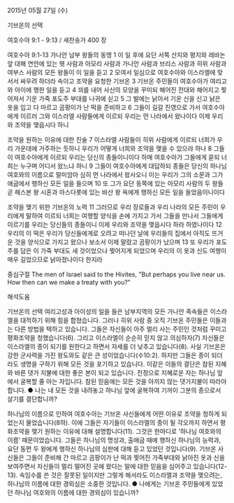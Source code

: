 2015년 05월 27일 (수)

기브온의 선택



여호수아 9:1 - 9:13 / 새찬송가 400 장


여호수아 9:1-13 
가나안 남부 왕들의 동맹
1 이 일 후에 요단 서쪽 산지와 평지와 레바논 앞 대해 연안에 있는 헷 사람과 아모리 사람과 가나안 사람과 브리스 사람과 히위 사람과 여부스 사람의 모든 왕들이 이 일을 듣고 
2 모여서 일심으로 여호수아와 이스라엘에 맞서서 싸우려 하더라
속이고 조약을 요청한 기브온 
3 기브온 주민들이 여호수아가 여리고와 아이에 행한 일을 듣고 4 꾀를 내어 사신의 모양을 꾸미되 해어진 전대와 해어지고 찢어져서 기운 가죽 포도주 부대를 나귀에 싣고 5 그 발에는 낡아서 기운 신을 신고 낡은 옷을 입고 다 마르고 곰팡이가 난 떡을 준비하고 6 그들이 길갈 진영으로 가서 여호수아에게 이르러 그와 이스라엘 사람들에게 이르되 우리는 먼 나라에서 왔나이다 이제 우리와 조약을 맺읍시다 하니 

조약을 원하는 이유에 대한 진술
7 이스라엘 사람들이 히위 사람에게 이르되 너희가 우리 가운데에 거주하는 듯하니 우리가 어떻게 너희와 조약을 맺을 수 있으랴 하나 8 그들이 여호수아에게 이르되 우리는 당신의 종들이니이다 하매 여호수아가 그들에게 묻되 너희는 누구며 어디서 왔느냐 하니 9 그들이 여호수아에게 대답하되 종들은 당신의 하나님 여호와의 이름으로 말미암아 심히 먼 나라에서 왔사오니 이는 우리가 그의 소문과 그가 애굽에서 행하신 모든 일을 들으며 10 또 그가 요단 동쪽에 있는 아모리 사람의 두 왕들 곧 헤스본 왕 시혼과 아스다롯에 있는 바산 왕 옥에게 행하신 모든 일을 들었음이니이다 

조약을 맺기 위한 기브온의 노력
11 그러므로 우리 장로들과 우리 나라의 모든 주민이 우리에게 말하여 이르되 너희는 여행할 양식을 손에 가지고 가서 그들을 만나서 그들에게 이르기를 우리는 당신들의 종들이니 이제 우리와 조약을 맺읍시다 하라 하였나이다 12 우리의 이 떡은 우리가 당신들에게로 오려고 떠나던 날에 우리들의 집에서 아직도 뜨거운 것을 양식으로 가지고 왔으나 보소서 이제 말랐고 곰팡이가 났으며 13 또 우리가 포도주를 담은 이 가죽 부대도 새 것이었으나 찢어지게 되었으며 우리의 이 옷과 신도 여행이 매우 길었으므로 낡아졌나이다 한지라 

중심구절 The men of Israel said to the Hivites, "But perhaps you live near us. How then can we make a treaty with you?"

해석도움





기브온의 선택 
여리고성과 아이성의 일을 들은 남부지역의 모든 가나안 족속들은 이스라엘을 대적하기 위해 힘을 합쳤습니다. 그러나 히위 사람 중 오직 기브온 주민들은 이들과는 다른 방법을 택하고 있습니다. 그들은 자신들이 아주 멀리 사는 주민인 것처럼 꾸미고 평화조약을 청했습니다(6). 그리고 이스라엘이 순순히 믿지 않고 의심하자(7) 자신들은 이스라엘의 종이 되기를 원한다고 하면서 자세를 더 낮추고 있습니다(8). 사실 기브온은 강한 군사력을 가진 왕도와도 같은 큰 성이었습니다(수10:2). 하지만 그들은 종이 되더라도 생명을 구하기 위해 모든 것을 포기하고 있습니다. 이같은 이들의 결단은 참된 지혜와 바른 댓가 지불에 대한 좋은 본이 되고 있습니다. 진정으로 지혜로운 자는 하나님 앞에서 굴복할 줄 아는 자입니다. 참된 믿음에는 모든 것을 아끼지 않는 댓가지불이 따라야 합니다. 
●  나는 내 모든 것을 내려놓고 하나님 앞에 굴복하여 기꺼이 그분의 종으로서 살기를 결단합니까? 

하나님의 이름으로 인하여 
여호수아는 기브온 사신들에게 어떤 이유로 조약을 청하게 되었는지 물었습니다(8하). 이에 그들은 자기들이 이스라엘의 종이 될 각오까지 하면서 평화조약을 맺기 원하는 이유에 대해 설명합니다(11). 그것은 한마디로 ‘하나님 여호와의 이름’ 때문이었습니다. 그들은 하나님의 명성과, 출애굽 때에 행하신 하나님의 능력과, 요단 동편 두 왕에게 행하신 하나님의 심판에 대해 듣고 있었던 것입니다(9). 기브온 사신들은 그들이 준비해 간 마르고 곰팡이가 난 떡과 찢어진 가죽부대와 낡아진 옷과 신을 보여주면서 자신들이 멀리 떨어진 곳에 왔다는 말에 대한 믿음을 심어주고 있습니다(12-13). 속임수를 쓴 것은 잘못된 일이지만 그렇게 해서라도 이스라엘과 조약을 맺으려는, 하나님의 이름에 대한 경외심은 소중한 것입니다.
●  나에게는 기브온 주민들에게 있었던 하나님 여호와의 이름에 대한 경외심이 있습니까?